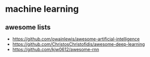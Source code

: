 # machine learning

## awesome lists
- https://github.com/owainlewis/awesome-artificial-intelligence
- https://github.com/ChristosChristofidis/awesome-deep-learning
- https://github.com/kjw0612/awesome-rnn
